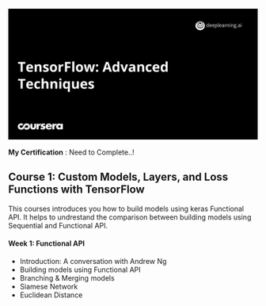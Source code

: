![](https://github.com/vidush5/TensorFlow-Advanced-Techniques-Specialization/blob/main/image_01.jpeg) 

**My Certification** : Need to Complete..!

## Course 1: Custom Models, Layers, and Loss Functions with TensorFlow

This courses introduces you how to build models using keras Functional API. It helps to undrestand the comparison between building models using Sequential and Functional API.

#### Week 1: Functional API

- Introduction: A conversation with Andrew Ng
- Building models using Functional API
- Branching & Merging models
- Siamese Network
- Euclidean Distance
